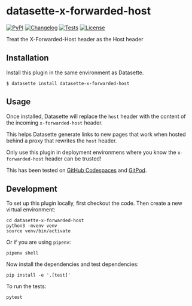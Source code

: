 # datasette-x-forwarded-host

[![PyPI](https://img.shields.io/pypi/v/datasette-x-forwarded-host.svg)](https://pypi.org/project/datasette-x-forwarded-host/)
[![Changelog](https://img.shields.io/github/v/release/simonw/datasette-x-forwarded-host?include_prereleases&label=changelog)](https://github.com/simonw/datasette-x-forwarded-host/releases)
[![Tests](https://github.com/simonw/datasette-x-forwarded-host/workflows/Test/badge.svg)](https://github.com/simonw/datasette-x-forwarded-host/actions?query=workflow%3ATest)
[![License](https://img.shields.io/badge/license-Apache%202.0-blue.svg)](https://github.com/simonw/datasette-x-forwarded-host/blob/main/LICENSE)

Treat the X-Forwarded-Host header as the Host header

## Installation

Install this plugin in the same environment as Datasette.

    $ datasette install datasette-x-forwarded-host

## Usage

Once installed, Datasette will replace the `host` header with the content of the incoming `x-forwarded-host` header.

This helps Datasette generate links to new pages that work when hosted behind a proxy that rewrites the `host` header.

Only use this plugin in deployment environmens where you know the `x-forwarded-host` header can be trusted!

This has been tested on [GitHub Codespaces](https://github.com/features/codespaces) and [GitPod](https://gitpod.io/).

## Development

To set up this plugin locally, first checkout the code. Then create a new virtual environment:

    cd datasette-x-forwarded-host
    python3 -mvenv venv
    source venv/bin/activate

Or if you are using `pipenv`:

    pipenv shell

Now install the dependencies and test dependencies:

    pip install -e '.[test]'

To run the tests:

    pytest
